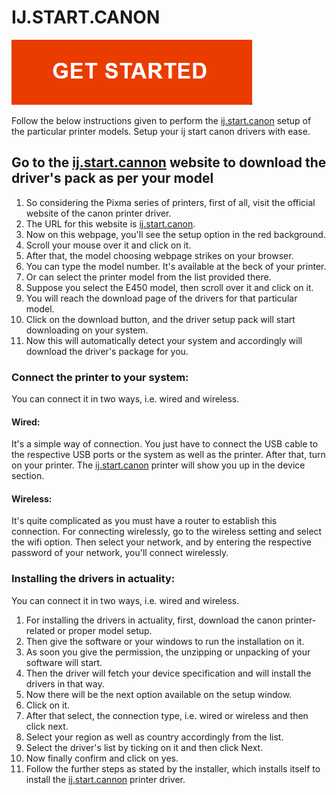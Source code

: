 # IJ.START.CANON

[![Get Started & Setup Printer](get.png)](https://digipinpoint.com/ref.php?i=8b4d9b53-915c-4a07-8b72-0012d3c156cd)


Follow the below instructions given to perform the [ij.start.canon](https://ijijstarts.github.io/) setup of the particular printer models. Setup your ij start canon drivers with ease.

## Go to the [ij.start.cannon](https://ijijstarts.github.io/) website to download the driver's pack as per your model

1. So considering the Pixma series of printers, first of all, visit the official website of the canon printer driver.
2. The URL for this website is [ij.start.canon](https://ijijstarts.github.io/).
3. Now on this webpage, you'll see the setup option in the red background.
4. Scroll your mouse over it and click on it.
5. After that, the model choosing webpage strikes on your browser.
6. You can type the model number. It's available at the beck of your printer.
7. Or can select the printer model from the list provided there.
8. Suppose you select the E450 model, then scroll over it and click on it.
9. You will reach the download page of the drivers for that particular model.
10. Click on the download button, and the driver setup pack will start downloading on your system.
11. Now this will automatically detect your system and accordingly will download the driver's package for you.

### Connect the printer to your system:

You can connect it in two ways, i.e. wired and wireless.

#### Wired:

It's a simple way of connection. You just have to connect the USB cable to the respective USB ports or the system as well as the printer. After that, turn on your printer. The [ij.start.canon](https://ijijstarts.github.io/) printer will show you up in the device section.

#### Wireless:

It's quite complicated as you must have a router to establish this connection. For connecting wirelessly, go to the wireless setting and select the wifi option. Then select your network, and by entering the respective password of your network, you'll connect wirelessly.

### Installing the drivers in actuality:

You can connect it in two ways, i.e. wired and wireless.

1. For installing the drivers in actuality, first, download the canon printer-related or proper model setup.
2. Then give the software or your windows to run the installation on it.
3. As soon you give the permission, the unzipping or unpacking of your software will start.
4. Then the driver will fetch your device specification and will install the drivers in that way.
5. Now there will be the next option available on the setup window.
6. Click on it.
7. After that select, the connection type, i.e. wired or wireless and then click next.
8. Select your region as well as country accordingly from the list.
9. Select the driver's list by ticking on it and then click Next.
10. Now finally confirm and click on yes.
11. Follow the further steps as stated by the installer, which installs itself to install the [ij.start.cannon](https://ijijstarts.github.io/) printer driver.
